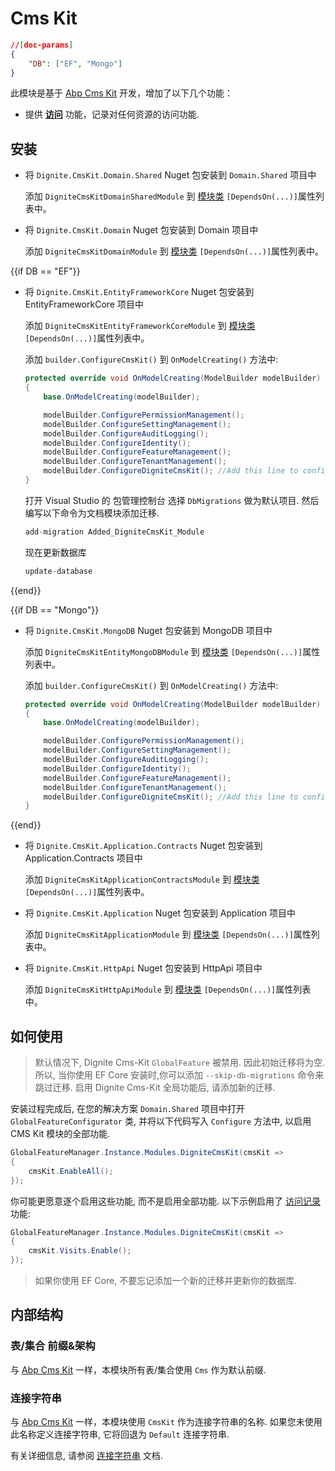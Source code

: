# Cms Kit

````json
//[doc-params]
{
    "DB": ["EF", "Mongo"]
}
````

此模块是基于 [Abp Cms Kit](https://docs.abp.io/zh-Hans/abp/latest/Modules/Cms-Kit/Index) 开发，增加了以下几个功能：

* 提供 [**访问**](Visit.md) 功能，记录对任何资源的访问功能.

## 安装

* 将 `Dignite.CmsKit.Domain.Shared` Nuget 包安装到 `Domain.Shared` 项目中

    添加 `DigniteCmsKitDomainSharedModule` 到 [模块类](https://docs.abp.io/en/abp/latest/Module-Development-Basics) `[DependsOn(...)]`属性列表中。

* 将 `Dignite.CmsKit.Domain` Nuget 包安装到 Domain 项目中

    添加 `DigniteCmsKitDomainModule` 到 [模块类](https://docs.abp.io/en/abp/latest/Module-Development-Basics) `[DependsOn(...)]`属性列表中。

{{if DB == "EF"}}

* 将 `Dignite.CmsKit.EntityFrameworkCore` Nuget 包安装到 EntityFrameworkCore 项目中

    添加 `DigniteCmsKitEntityFrameworkCoreModule` 到 [模块类](https://docs.abp.io/en/abp/latest/Module-Development-Basics) `[DependsOn(...)]`属性列表中。

    添加 `builder.ConfigureCmsKit()` 到 `OnModelCreating()` 方法中:

    ```csharp
    protected override void OnModelCreating(ModelBuilder modelBuilder)
    {
        base.OnModelCreating(modelBuilder);

        modelBuilder.ConfigurePermissionManagement();
        modelBuilder.ConfigureSettingManagement();
        modelBuilder.ConfigureAuditLogging();
        modelBuilder.ConfigureIdentity();
        modelBuilder.ConfigureFeatureManagement();
        modelBuilder.ConfigureTenantManagement();
        modelBuilder.ConfigureDigniteCmsKit(); //Add this line to configure the CmsKit Module
    }
    ```

    打开 Visual Studio 的 包管理控制台 选择 `DbMigrations` 做为默认项目. 然后编写以下命令为文档模块添加迁移.

    ```csharp
    add-migration Added_DigniteCmsKit_Module
    ```

    现在更新数据库

    ```csharp
    update-database
    ```

{{end}}

{{if DB == "Mongo"}}

* 将 `Dignite.CmsKit.MongoDB` Nuget 包安装到 MongoDB 项目中

    添加 `DigniteCmsKitEntityMongoDBModule` 到 [模块类](https://docs.abp.io/en/abp/latest/Module-Development-Basics) `[DependsOn(...)]`属性列表中。

    添加 `builder.ConfigureCmsKit()` 到 `OnModelCreating()` 方法中:

    ```csharp
    protected override void OnModelCreating(ModelBuilder modelBuilder)
    {
        base.OnModelCreating(modelBuilder);

        modelBuilder.ConfigurePermissionManagement();
        modelBuilder.ConfigureSettingManagement();
        modelBuilder.ConfigureAuditLogging();
        modelBuilder.ConfigureIdentity();
        modelBuilder.ConfigureFeatureManagement();
        modelBuilder.ConfigureTenantManagement();
        modelBuilder.ConfigureDigniteCmsKit(); //Add this line to configure the Dignite CmsKit Module
    }
    ```

{{end}}

* 将 `Dignite.CmsKit.Application.Contracts` Nuget 包安装到 Application.Contracts 项目中

    添加 `DigniteCmsKitApplicationContractsModule` 到 [模块类](https://docs.abp.io/en/abp/latest/Module-Development-Basics) `[DependsOn(...)]`属性列表中。

* 将 `Dignite.CmsKit.Application` Nuget 包安装到 Application 项目中

    添加 `DigniteCmsKitApplicationModule` 到 [模块类](https://docs.abp.io/en/abp/latest/Module-Development-Basics) `[DependsOn(...)]`属性列表中。

* 将 `Dignite.CmsKit.HttpApi` Nuget 包安装到 HttpApi 项目中

    添加 `DigniteCmsKitHttpApiModule` 到 [模块类](https://docs.abp.io/en/abp/latest/Module-Development-Basics) `[DependsOn(...)]`属性列表中。

## 如何使用

> 默认情况下, Dignite Cms-Kit `GlobalFeature` 被禁用. 因此初始迁移将为空. 所以, 当你使用 EF Core 安装时,你可以添加 `--skip-db-migrations` 命令来跳过迁移. 启用 Dignite Cms-Kit 全局功能后, 请添加新的迁移.

安装过程完成后, 在您的解决方案 `Domain.Shared` 项目中打开 `GlobalFeatureConfigurator` 类, 并将以下代码写入 `Configure` 方法中, 以启用 CMS Kit 模块的全部功能.

```csharp
GlobalFeatureManager.Instance.Modules.DigniteCmsKit(cmsKit =>
{
    cmsKit.EnableAll();
});
```

你可能更愿意逐个启用这些功能, 而不是启用全部功能. 以下示例启用了 [访问记录](Visit.md) 功能:

````csharp
GlobalFeatureManager.Instance.Modules.DigniteCmsKit(cmsKit =>
{
    cmsKit.Visits.Enable();
});
````

> 如果你使用 EF Core, 不要忘记添加一个新的迁移并更新你的数据库.

## 内部结构

### 表/集合 前缀&架构

与 [Abp Cms Kit](https://docs.abp.io/zh-Hans/abp/latest/Modules/Cms-Kit/Index) 一样，本模块所有表/集合使用 `Cms` 作为默认前缀.

### 连接字符串

与 [Abp Cms Kit](https://docs.abp.io/zh-Hans/abp/latest/Modules/Cms-Kit/Index) 一样，本模块使用 `CmsKit` 作为连接字符串的名称. 如果您未使用此名称定义连接字符串, 它将回退为 `Default` 连接字符串.

有关详细信息, 请参阅 [连接字符串](https://docs.abp.io/en/abp/latest/Connection-Strings) 文档.
